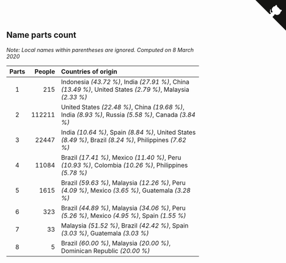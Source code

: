 ## Name parts count

*Note: Local names within parentheses are ignored.*
*Computed on  8 March 2020*

| Parts | People | Countries of origin |
| :--: | ---: | :--- |
| 1 | 215 | Indonesia *(43.72 %)*, India *(27.91 %)*, China *(13.49 %)*, United States *(2.79 %)*, Malaysia *(2.33 %)* |
| 2 | 112211 | United States *(22.48 %)*, China *(19.68 %)*, India *(8.93 %)*, Russia *(5.58 %)*, Canada *(3.84 %)* |
| 3 | 22447 | India *(10.64 %)*, Spain *(8.84 %)*, United States *(8.49 %)*, Brazil *(8.24 %)*, Philippines *(7.62 %)* |
| 4 | 11084 | Brazil *(17.41 %)*, Mexico *(11.40 %)*, Peru *(10.93 %)*, Colombia *(10.26 %)*, Philippines *(5.78 %)* |
| 5 | 1615 | Brazil *(59.63 %)*, Malaysia *(12.26 %)*, Peru *(4.09 %)*, Mexico *(3.65 %)*, Guatemala *(3.28 %)* |
| 6 | 323 | Brazil *(44.89 %)*, Malaysia *(34.06 %)*, Peru *(5.26 %)*, Mexico *(4.95 %)*, Spain *(1.55 %)* |
| 7 | 33 | Malaysia *(51.52 %)*, Brazil *(42.42 %)*, Spain *(3.03 %)*, Guatemala *(3.03 %)* |
| 8 | 5 | Brazil *(60.00 %)*, Malaysia *(20.00 %)*, Dominican Republic *(20.00 %)* |


<a href="https://github.com/jonatanklosko/wca_statistics" class="github-corner" aria-label="View source on Github"><svg width="80" height="80" viewBox="0 0 250 250" style="fill:#151513; color:#fff; position: absolute; top: 0; border: 0; right: 0;" aria-hidden="true"><path d="M0,0 L115,115 L130,115 L142,142 L250,250 L250,0 Z"></path><path d="M128.3,109.0 C113.8,99.7 119.0,89.6 119.0,89.6 C122.0,82.7 120.5,78.6 120.5,78.6 C119.2,72.0 123.4,76.3 123.4,76.3 C127.3,80.9 125.5,87.3 125.5,87.3 C122.9,97.6 130.6,101.9 134.4,103.2" fill="currentColor" style="transform-origin: 130px 106px;" class="octo-arm"></path><path d="M115.0,115.0 C114.9,115.1 118.7,116.5 119.8,115.4 L133.7,101.6 C136.9,99.2 139.9,98.4 142.2,98.6 C133.8,88.0 127.5,74.4 143.8,58.0 C148.5,53.4 154.0,51.2 159.7,51.0 C160.3,49.4 163.2,43.6 171.4,40.1 C171.4,40.1 176.1,42.5 178.8,56.2 C183.1,58.6 187.2,61.8 190.9,65.4 C194.5,69.0 197.7,73.2 200.1,77.6 C213.8,80.2 216.3,84.9 216.3,84.9 C212.7,93.1 206.9,96.0 205.4,96.6 C205.1,102.4 203.0,107.8 198.3,112.5 C181.9,128.9 168.3,122.5 157.7,114.1 C157.9,116.9 156.7,120.9 152.7,124.9 L141.0,136.5 C139.8,137.7 141.6,141.9 141.8,141.8 Z" fill="currentColor" class="octo-body"></path></svg></a><style>.github-corner:hover .octo-arm{animation:octocat-wave 560ms ease-in-out}@keyframes octocat-wave{0%,100%{transform:rotate(0)}20%,60%{transform:rotate(-25deg)}40%,80%{transform:rotate(10deg)}}@media (max-width:500px){.github-corner:hover .octo-arm{animation:none}.github-corner .octo-arm{animation:octocat-wave 560ms ease-in-out}}</style>
